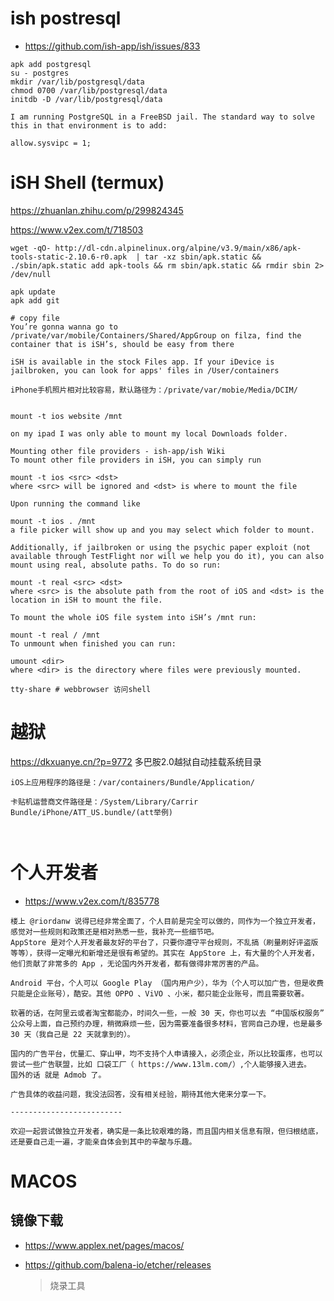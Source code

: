 

# ish postresql

- https://github.com/ish-app/ish/issues/833

```
apk add postgresql
su - postgres
mkdir /var/lib/postgresql/data
chmod 0700 /var/lib/postgresql/data
initdb -D /var/lib/postgresql/data
```



```
I am running PostgreSQL in a FreeBSD jail. The standard way to solve this in that environment is to add:

allow.sysvipc = 1;
```







# iSH Shell (termux)

https://zhuanlan.zhihu.com/p/299824345

https://www.v2ex.com/t/718503





```
wget -qO- http://dl-cdn.alpinelinux.org/alpine/v3.9/main/x86/apk-tools-static-2.10.6-r0.apk  | tar -xz sbin/apk.static && ./sbin/apk.static add apk-tools && rm sbin/apk.static && rmdir sbin 2> /dev/null
```



```
apk update
apk add git

```



```
# copy file
You’re gonna wanna go to /private/var/mobile/Containers/Shared/AppGroup on filza, find the container that is iSH’s, should be easy from there

iSH is available in the stock Files app. If your iDevice is jailbroken, you can look for apps' files in /User/containers

iPhone手机照片相对比较容易，默认路径为：/private/var/mobie/Media/DCIM/


mount -t ios website /mnt

on my ipad I was only able to mount my local Downloads folder.

```



```
Mounting other file providers - ish-app/ish Wiki
To mount other file providers in iSH, you can simply run

mount -t ios <src> <dst>
where <src> will be ignored and <dst> is where to mount the file

Upon running the command like

mount -t ios . /mnt
a file picker will show up and you may select which folder to mount.

Additionally, if jailbroken or using the psychic paper exploit (not available through TestFlight nor will we help you do it), you can also mount using real, absolute paths. To do so run:

mount -t real <src> <dst>
where <src> is the absolute path from the root of iOS and <dst> is the location in iSH to mount the file.

To mount the whole iOS file system into iSH’s /mnt run:

mount -t real / /mnt
To unmount when finished you can run:

umount <dir>
where <dir> is the directory where files were previously mounted.
```





```
tty-share # webbrowser 访问shell
```



# 越狱

https://dkxuanye.cn/?p=9772  多巴胺2.0越狱自动挂载系统目录

```
iOS上应用程序的路径是：/var/containers/Bundle/Application/

卡贴机运营商文件路径是：/System/Library/Carrir Bundle/iPhone/ATT_US.bundle/(att举例)



```





# 个人开发者

- https://www.v2ex.com/t/835778

```
楼上 @riordanw 说得已经非常全面了，个人目前是完全可以做的，同作为一个独立开发者，感觉对一些规则和政策还是相对熟悉一些，我补充一些细节吧。
AppStore 是对个人开发者最友好的平台了，只要你遵守平台规则，不乱搞（刷量刷好评盗版等等），获得一定曝光和新增还是很有希望的。其实在 AppStore 上，有大量的个人开发者，他们贡献了非常多的 App ，无论国内外开发者，都有做得非常厉害的产品。

Android 平台，个人可以 Google Play （国内用户少），华为（个人可以加广告，但是收费只能是企业账号），酷安。其他 OPPO 、ViVO 、小米，都只能企业账号，而且需要软著。

软著的话，在阿里云或者淘宝都能办，时间久一些，一般 30 天，你也可以去 “中国版权服务” 公众号上面，自己预约办理，稍微麻烦一些，因为需要准备很多材料，官网自己办理，也是最多 30 天（我自己是 22 天就拿到的）。

国内的广告平台，优量汇、穿山甲，均不支持个人申请接入，必须企业，所以比较蛋疼，也可以尝试一些广告联盟，比如 口袋工厂（ https://www.13lm.com/）,个人能够接入进去。
国外的话 就是 Admob 了。

广告具体的收益问题，我没法回答，没有相关经验，期待其他大佬来分享一下。

-------------------------

欢迎一起尝试做独立开发者，确实是一条比较艰难的路，而且国内相关信息有限，但归根结底，还是要自己走一遍，才能亲自体会到其中的辛酸与乐趣。
```



# MACOS



## 镜像下载

- https://www.applex.net/pages/macos/

- https://github.com/balena-io/etcher/releases

  > 烧录工具





